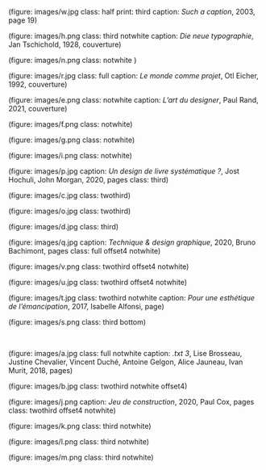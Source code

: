 
(figure: images/w.jpg class: half print: third caption: _Such a caption_, 2003, page 19)

(figure: images/h.png class: third notwhite caption: _Die neue typographie_, Jan Tschichold, 1928, couverture)

(figure: images/n.png class: notwhite )

(figure: images/r.jpg class: full caption: _Le monde comme projet_, Otl Eicher, 1992, couverture)

(figure: images/e.png class: notwhite caption: _L’art du designer_, Paul Rand, 2021, couverture)

(figure: images/f.png class: notwhite)

(figure: images/g.png class: notwhite)

(figure: images/i.png class: notwhite)

(figure: images/p.jpg caption: _Un design de livre systématique ?_, Jost Hochuli, John Morgan, 2020, pages class: third)

(figure: images/c.jpg class: twothird)

(figure: images/o.jpg class: twothird)

(figure: images/d.jpg class: third)

(figure: images/q.jpg caption: _Technique & design graphique_, 2020, Bruno Bachimont, pages  class: full offset4 notwhite)

(figure: images/v.png  class: twothird offset4 notwhite)

(figure: images/u.jpg  class: twothird offset4 notwhite)

(figure: images/t.jpg  class: twothird notwhite caption: _Pour une esthétique de l’émancipation_, 2017, Isabelle Alfonsi, page)

(figure: images/s.png class: third bottom)

<br class="breakpage">

(figure: images/a.jpg class: full notwhite caption: _.txt 3_, Lise Brosseau, Justine Chevalier, Vincent Duché, Antoine Gelgon, Alice Jauneau, Ivan Murit, 2018, pages)

(figure: images/b.jpg class: twothird notwhite offset4)

(figure: images/j.png caption: _Jeu de construction_, 2020, Paul Cox, pages class: twothird offset4 notwhite)

(figure: images/k.png class: third notwhite)

(figure: images/l.png class: third notwhite)

(figure: images/m.png class: third notwhite)